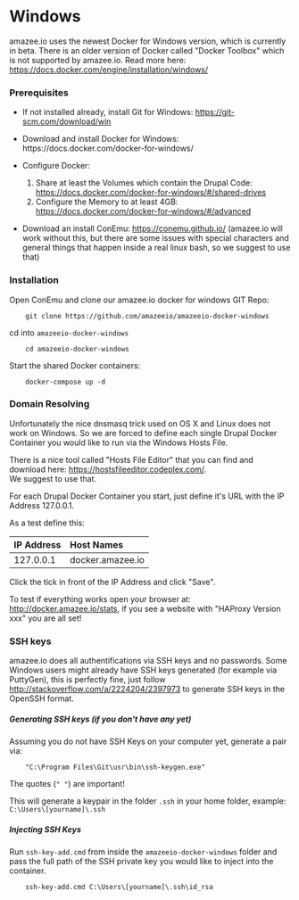 # Windows

amazee.io uses the newest Docker for Windows version, which is currently in beta.
There is an older version of Docker called "Docker Toolbox" which is not supported by amazee.io. Read more here: [https:\/\/docs.docker.com\/engine\/installation\/windows\/](https://docs.docker.com/engine/installation/windows/)

### Prerequisites

* If not installed already, install Git for Windows: [https:\/\/git-scm.com\/download\/win](https://git-scm.com/download/win)
* Download and install Docker for Windows: https:\/\/docs.docker.com\/docker-for-windows\/  
* Configure Docker:
  1. Share at least the Volumes which contain the Drupal Code: [https:\/\/docs.docker.com\/docker-for-windows\/\#\/shared-drives](https://docs.docker.com/docker-for-windows/#/shared-drives)
  2. Configure the Memory to at least 4GB: [https:\/\/docs.docker.com\/docker-for-windows\/\#\/advanced](https://docs.docker.com/docker-for-windows/#/advanced)

* Download an install ConEmu: [https:\/\/conemu.github.io\/](https://conemu.github.io/) \(amazee.io will work without this, but there are some issues with special characters and general things that happen inside a real linux bash, so we suggest to use that\)

### Installation

Open ConEmu and clone our amazee.io docker for windows GIT Repo:

```
    git clone https://github.com/amazeeio/amazeeio-docker-windows
```

cd into `amazeeio-docker-windows`

```
    cd amazeeio-docker-windows
```

Start the shared Docker containers:

```
    docker-compose up -d
```

### Domain Resolving

Unfortunately the nice dnsmasq trick used on OS X and Linux does not work on Windows. So we are forced to define each single Drupal Docker Container you would like to run via the Windows Hosts File.

There is a nice tool called "Hosts File Editor" that you can find and download here: [https:\/\/hostsfileeditor.codeplex.com\/](https://hostsfileeditor.codeplex.com/).   
We suggest to use that.

For each Drupal Docker Container you start, just define it's URL with the IP Address 127.0.0.1. 

As a test define this:

| IP Address | Host Names |
| :--- | :--- |
| 127.0.0.1 | docker.amazee.io |

Click the tick in front of the IP Address and click "Save".

To test if everything works open your browser at: [http:\/\/docker.amazee.io\/stats](http://docker.amazee.io/stats), if you see a website with "HAProxy Version xxx" you are all set!

### SSH keys

amazee.io does all authentifications via SSH keys and no passwords. Some Windows users might already have SSH keys generated \(for example via PuttyGen\), this is perfectly fine, just follow [http:\/\/stackoverflow.com\/a\/2224204\/2397973](http://stackoverflow.com/a/2224204/2397973) to generate SSH keys in the OpenSSH format.

##### Generating SSH keys \(if you don't have any yet\)

Assuming you do not have SSH Keys on your computer yet, generate a pair via:

```
    "C:\Program Files\Git\usr\bin\ssh-keygen.exe"
```

The quotes \(`" "`\) are important!

This will generate a keypair in the folder `.ssh` in your home folder, example: `C:\Users\[yourname]\.ssh`

##### Injecting SSH Keys

Run `ssh-key-add.cmd` from inside the `amazeeio-docker-windows` folder and pass the full path of the SSH private key you would like to inject into the container.

```
    ssh-key-add.cmd C:\Users\[yourname]\.ssh\id_rsa
```

